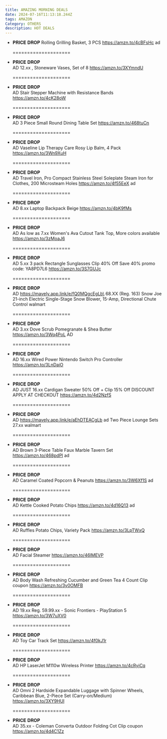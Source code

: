 ```yaml
---
title: AMAZING MORNING DEALS
date: 2024-07-16T11:13:18.244Z
tags: AMAZON
Category: OTHERS
description: HOT DEALS
---
```

* 𝐏𝐑𝐈𝐂𝐄 𝐃𝐑𝐎𝐏
  Rolling Grilling Basket, 3 PCS
  https://amzn.to/4cBFsHc    ad

  \====================
* 𝐏𝐑𝐈𝐂𝐄 𝐃𝐑𝐎𝐏\
  AD
  12.xx , Stoneware Vases, Set of 8
  https://amzn.to/3XYmndU

  \====================
* 𝐏𝐑𝐈𝐂𝐄 𝐃𝐑𝐎𝐏\
  AD
  Stair Stepper Machine with Resistance Bands
  https://amzn.to/4cK28oW

  \====================
* 𝐏𝐑𝐈𝐂𝐄 𝐃𝐑𝐎𝐏\
  AD
  3 Piece Small Round Dining Table Set
  https://amzn.to/468tuCn

  \====================
* 𝐏𝐑𝐈𝐂𝐄 𝐃𝐑𝐎𝐏\
  AD
  Vaseline Lip Therapy Care Rosy Lip Balm, 4 Pack 
  https://amzn.to/3Wn9XuH

  \====================
* 𝐏𝐑𝐈𝐂𝐄 𝐃𝐑𝐎𝐏\
  AD
  Travel Iron, Pro Compact Stainless Steel Soleplate Steam Iron for Clothes, 200 Microsteam Holes
  https://amzn.to/4f55EeX   ad

  \====================
* 𝐏𝐑𝐈𝐂𝐄 𝐃𝐑𝐎𝐏\
  AD
  8.xx Laptop Backpack Beige
  https://amzn.to/4bK9fMs

  \====================
* 𝐏𝐑𝐈𝐂𝐄 𝐃𝐑𝐎𝐏\
  AD
  As low as 7.xx Women's Ava Cutout Tank Top, More colors available 
  https://amzn.to/3zMoaJ6

  \====================
* 𝐏𝐑𝐈𝐂𝐄 𝐃𝐑𝐎𝐏\
  AD
  5.xx 3 pack Rectangle Sunglasses
  Clip 40% Off Save 40% promo code: YA8PD7L6 
  https://amzn.to/3S7GUJc

  \====================
* 𝐏𝐑𝐈𝐂𝐄 𝐃𝐑𝐎𝐏\
  AD
  https://mavely.app.link/e/fQ0MQgcEgLb\
  68.XX (Reg. 163) Snow Joe 21-inch Electric Single-Stage Snow Blower, 15-Amp, Directional Chute Control
  walmart

  \====================
* 𝐏𝐑𝐈𝐂𝐄 𝐃𝐑𝐎𝐏\
  AD
  3.xx  Dove Scrub Pomegranate & Shea Butter
  https://amzn.to/3Wq4PoL   AD

  \====================
* 𝐏𝐑𝐈𝐂𝐄 𝐃𝐑𝐎𝐏\
  AD
  16.xx Wired Power Nintendo Switch Pro Controller
  https://amzn.to/3LnDaiO

  \====================
* 𝐏𝐑𝐈𝐂𝐄 𝐃𝐑𝐎𝐏\
  AD
  JUST 16.xx Cardigan Sweater 
  50% Off + Clip 15% Off 
  DISCOUNT APPLY AT CHECKOUT
  https://amzn.to/4d2NzfS     

  \====================
* 𝐏𝐑𝐈𝐂𝐄 𝐃𝐑𝐎𝐏\
  AD
  https://mavely.app.link/e/aEhDTEACgLb   ad
  Two Piece Lounge Sets
  27.xx 
  walmart

  \====================
* 𝐏𝐑𝐈𝐂𝐄 𝐃𝐑𝐎𝐏\
  AD
  Brown 3-Piece Table Faux Marble Tavern Set
  https://amzn.to/468pdPl   ad

  \====================
* 𝐏𝐑𝐈𝐂𝐄 𝐃𝐑𝐎𝐏\
  AD
  Caramel Coated Popcorn & Peanuts
  https://amzn.to/3W6Xf1S    ad

  \====================
* 𝐏𝐑𝐈𝐂𝐄 𝐃𝐑𝐎𝐏\
  AD
  Kettle Cooked Potato Chips
  https://amzn.to/4d16Q13   ad

  \====================
* 𝐏𝐑𝐈𝐂𝐄 𝐃𝐑𝐎𝐏\
  AD
  Ruffles Potato Chips, Variety Pack
  https://amzn.to/3LpTWxQ

  \====================
* 𝐏𝐑𝐈𝐂𝐄 𝐃𝐑𝐎𝐏\
  AD
  Facial Steamer
  https://amzn.to/46lMEVP

  \====================
* 𝐏𝐑𝐈𝐂𝐄 𝐃𝐑𝐎𝐏\
  AD
  Body Wash Refreshing Cucumber and Green Tea 4 Count 
  Clip coupon
  https://amzn.to/3y0OMFB

  \====================
* 𝐏𝐑𝐈𝐂𝐄 𝐃𝐑𝐎𝐏\
  AD
  19.xx Reg. 59.99.xx - Sonic Frontiers - PlayStation 5
  https://amzn.to/3W7uXV0

  \====================
* 𝐏𝐑𝐈𝐂𝐄 𝐃𝐑𝐎𝐏\
  AD
  Toy Car Track Set
  https://amzn.to/4f0kJ1r

  \====================
* 𝐏𝐑𝐈𝐂𝐄 𝐃𝐑𝐎𝐏\
  AD
  HP LaserJet M110w Wireless Printer
  https://amzn.to/4cRyjCq

  \====================
* 𝐏𝐑𝐈𝐂𝐄 𝐃𝐑𝐎𝐏\
  AD
  Omni 2 Hardside Expandable Luggage with Spinner Wheels, Caribbean Blue, 2-Piece Set (Carry-on/Medium)
  https://amzn.to/3XY9HUl   

  \====================
* 𝐏𝐑𝐈𝐂𝐄 𝐃𝐑𝐎𝐏\
  AD
  35.xx - Coleman Converta Outdoor Folding Cot
  Clip coupon 
  https://amzn.to/4d4C1Zz